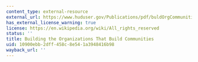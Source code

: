 ```yaml
---
content_type: external-resource
external_url: https://www.huduser.gov/Publications/pdf/buldOrgCommunities.pdf
has_external_license_warning: true
license: https://en.wikipedia.org/wiki/All_rights_reserved
status: ''
title: Building the Organizations That Build Communities
uid: 10900ebb-2dff-458c-8e54-1a3948416b98
wayback_url: ''
---
```

